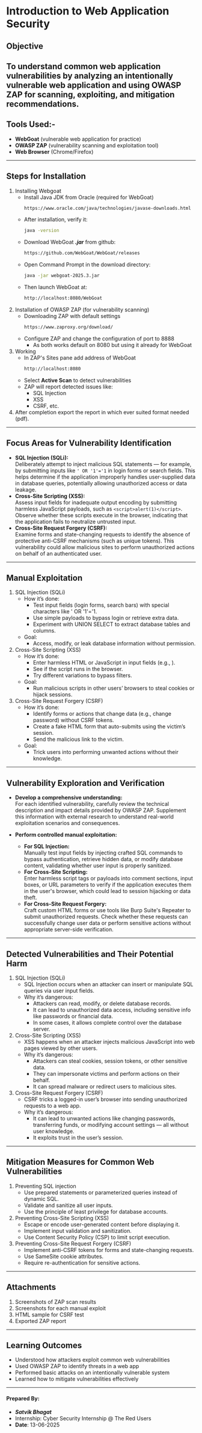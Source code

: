 # Introduction to Web Application Security
## Objective
To understand common web application vulnerabilities by analyzing an intentionally vulnerable web application and using OWASP ZAP for scanning, exploiting, and mitigation recommendations.
---
## Tools Used:-
- **WebGoat** (vulnerable web application for practice)
- **OWASP ZAP** (vulnerability scanning and exploitation tool)
- **Web Browser** (Chrome/Firefox)
---
## Steps for Installation
1. Installing Webgoat
   - Install Java JDK from Oracle (required for WebGoat)
     ```bash
     https://www.oracle.com/java/technologies/javase-downloads.html
     ```
   - After installation, verify it:
     ```bash
     java -version
     ```
   - Download WebGoat _**.jar**_ from github:
     ```bash
     https://github.com/WebGoat/WebGoat/releases
     ```
   - Open Command Prompt in the download directory:
     ```bash
     java -jar webgoat-2025.3.jar
     ```
   - Then launch WebGoat at:
     ```bash
     http://localhost:8080/WebGoat
     ```
2. Installation of OWASP ZAP (for vulnerability scanning)
   - Downloading ZAP with default settings
     ```bash
     https://www.zaproxy.org/download/
     ```
   - Configure ZAP and change the configuration of port to 8888
     - As both works default on 8080 but using it already for WebGoat
3. Working
   - In ZAP's Sites pane add address of WebGoat
     ```bash
     http://localhost:8080
     ```
   - Select **Active Scan** to detect vulnerabilities
   - ZAP will report detected issues like:
     - SQL Injection
     - XSS
     - CSRF, etc.
4. After completion export the report in which ever suited format needed (pdf).
---
## Focus Areas for Vulnerability Identification

- **SQL Injection (SQLi):**  
  Deliberately attempt to inject malicious SQL statements — for example, by submitting inputs like ```' OR '1'='1``` in login forms or search fields. This helps determine if the application improperly handles user-supplied data in database queries, potentially allowing unauthorized access or data leakage.
- **Cross-Site Scripting (XSS):**  
  Assess input fields for inadequate output encoding by submitting harmless JavaScript payloads, such as ```<script>alert(1)</script>```. Observe whether these scripts execute in the browser, indicating that the application fails to neutralize untrusted input.
- **Cross-Site Request Forgery (CSRF):**  
  Examine forms and state-changing requests to identify the absence of protective anti-CSRF mechanisms (such as unique tokens). This vulnerability could allow malicious sites to perform unauthorized actions on behalf of an authenticated user.
---
## Manual Exploitation
1. SQL Injection (SQLi)
   - How it’s done:
     - Test input fields (login forms, search bars) with special characters like ' OR '1'='1.
     - Use simple payloads to bypass login or retrieve extra data.
     - Experiment with UNION SELECT to extract database tables and columns.
   - Goal:
     - Access, modify, or leak database information without permission.
2. Cross-Site Scripting (XSS)
   - How it’s done:
     - Enter harmless HTML or JavaScript in input fields (e.g., <script>alert(1)</script>).
     - See if the script runs in the browser.
     - Try different variations to bypass filters.
   - Goal:
     - Run malicious scripts in other users’ browsers to steal cookies or hijack sessions.
3. Cross-Site Request Forgery (CSRF)
   - How it’s done:
     - Identify forms or actions that change data (e.g., change password) without CSRF tokens.
     - Create a fake HTML form that auto-submits using the victim’s session.
     - Send the malicious link to the victim.
   - Goal:
     - Trick users into performing unwanted actions without their knowledge.
---
## Vulnerability Exploration and Verification

- **Develop a comprehensive understanding:**  
  For each identified vulnerability, carefully review the technical description and impact details provided by OWASP ZAP. Supplement this information with external research to understand real-world exploitation scenarios and consequences.

- **Perform controlled manual exploitation:**  
  - **For SQL Injection:**  
    Manually test input fields by injecting crafted SQL commands to bypass authentication, retrieve hidden data, or modify database content, validating whether user input is properly sanitized.
  - **For Cross-Site Scripting:**  
    Enter harmless script tags or payloads into comment sections, input boxes, or URL parameters to verify if the application executes them in the user's browser, which could lead to session hijacking or data theft.
  - **For Cross-Site Request Forgery:**  
    Craft custom HTML forms or use tools like Burp Suite's Repeater to submit unauthorized requests. Check whether these requests can successfully change user data or perform sensitive actions without appropriate server-side verification.
---
## Detected Vulnerabilities and Their Potential Harm

1. SQL Injection (SQLi)
   - SQL Injection occurs when an attacker can insert or manipulate SQL queries via user input fields.
   - Why it’s dangerous:
     - Attackers can read, modify, or delete database records.
     - It can lead to unauthorized data access, including sensitive info like passwords or financial data.
     - In some cases, it allows complete control over the database server.
2. Cross-Site Scripting (XSS)
   - XSS happens when an attacker injects malicious JavaScript into web pages viewed by other users.
   - Why it’s dangerous:
     - Attackers can steal cookies, session tokens, or other sensitive data.
     - They can impersonate victims and perform actions on their behalf.
     - It can spread malware or redirect users to malicious sites.
3. Cross-Site Request Forgery (CSRF)
   - CSRF tricks a logged-in user’s browser into sending unauthorized requests to a web app.
   - Why it’s dangerous:
     - It can lead to unwanted actions like changing passwords, transferring funds, or modifying account settings — all without user knowledge.
     - It exploits trust in the user’s session.
---
## Mitigation Measures for Common Web Vulnerabilities

1. Preventing SQL injection
   - Use prepared statements or parameterized queries instead of dynamic SQL.
   - Validate and sanitize all user inputs.
   - Use the principle of least privilege for database accounts.
2. Preventing Cross-Site Scripting (XSS)
   - Escape or encode user-generated content before displaying it.
   - Implement input validation and sanitization.
   - Use Content Security Policy (CSP) to limit script execution.
3. Preventing Cross-Site Request Forgery (CSRF)
   - Implement anti-CSRF tokens for forms and state-changing requests.
   - Use SameSite cookie attributes.
   - Require re-authentication for sensitive actions.
---
## Attachments

1. Screenshots of ZAP scan results
2. Screenshots for each manual exploit
3. HTML sample for CSRF test
4. Exported ZAP report
---
## Learning Outcomes

- Understood how attackers exploit common web vulnerabilities
- Used OWASP ZAP to identify threats in a web app
- Performed basic attacks on an intentionally vulnerable system
- Learned how to mitigate vulnerabilities effectively
---
#### Prepared By:
- **_Satvik Bhagat_**
- Internship: Cyber Security Internship @ The Red Users
- **Date**: 13-06-2025
